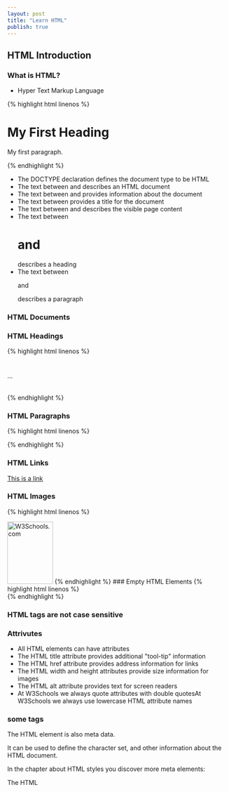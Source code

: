 ```yaml
---
layout: post
title: "Learn HTML"
publish: true
---
```


## HTML Introduction

### What is HTML?
- Hyper Text Markup Language

{% highlight html linenos %}
<!DOCTYPE html>
<html>
<head>
<title>Page Title</title>
</head>
<body>

<h1>My First Heading</h1>
<p>My first paragraph.</p>

</body>
</html>
{% endhighlight %}

- The DOCTYPE declaration defines the document type to be HTML
- The text between <html> and </html> describes an HTML document
- The text between <head> and </head> provides information about the document
- The text between <title> and </title> provides a title for the document
- The text between <body> and </body> describes the visible page content
- The text between <h1> and </h1> describes a heading
- The text between <p> and </p> describes a paragraph

### HTML Documents

### HTML Headings

{% highlight html linenos %}
<h1> </h1>
...
<h6> </h6>
{% endhighlight %}

### HTML Paragraphs

{% highlight html linenos %}
<p> </p>
{% endhighlight %}

### HTML Links
<a href="http://www.w3schools.com">This is a link</a>

### HTML Images
{% highlight html linenos %}

<img src="w3schools.jpg" alt="W3Schools.com" width="104" height="142">
{% endhighlight %}
### Empty HTML Elements
{% highlight html linenos %}
<br>
{% endhighlight %}

### HTML tags are not case sensitive

### Attrivutes
- All HTML elements can have attributes
- The HTML title attribute provides additional "tool-tip" information
- The HTML href attribute provides address information for links
- The HTML width and height attributes provide size information for images
- The HTML alt attribute provides text for screen readers
- At W3Schools we always quote attributes with double quotesAt W3Schools we always use lowercase HTML attribute names

### some tags
The HTML <meta> element is also meta data.

It can be used to define the character set, and other information about the HTML document.

In the chapter about HTML styles you discover more meta elements:

The HTML <style> element is used to define internal CSS style sheets.

The HTML <link> element is used to define external CSS style sheets.

### HTML Display
Any number of spaces, and any number of new lines, count as only one space.

The HTML <pre> element defines preformatted text.

The text inside a <pre> element is displayed in a fixed-width font (usually Courier), and it preserves both spaces and line breaks:
